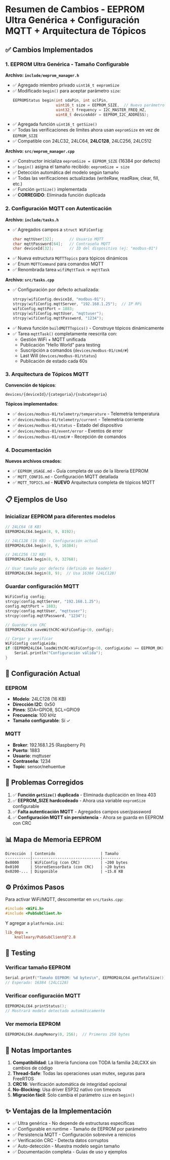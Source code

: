 # Resumen de Cambios - EEPROM Ultra Genérica + Configuración MQTT + Arquitectura de Tópicos

## ✅ Cambios Implementados

### 1. EEPROM Ultra Genérica - Tamaño Configurable

**Archivo: `include/eeprom_manager.h`**
- ✅ Agregado miembro privado `uint16_t eepromSize`
- ✅ Modificado `begin()` para aceptar parámetro `size`:
  ```cpp
  EEPROMStatus begin(int sdaPin, int sclPin, 
                     uint16_t size = EEPROM_SIZE,  // Nuevo parámetro
                     uint32_t frequency = I2C_MASTER_FREQ_HZ, 
                     uint8_t deviceAddr = EEPROM_I2C_ADDRESS);
  ```
- ✅ Agregada función `uint16_t getSize()`
- ✅ Todas las verificaciones de límites ahora usan `eepromSize` en vez de `EEPROM_SIZE`
- ✅ Compatible con 24LC32, 24LC64, **24LC128**, 24LC256, 24LC512

**Archivo: `src/eeprom_manager.cpp`**
- ✅ Constructor inicializa `eepromSize = EEPROM_SIZE` (16384 por defecto)
- ✅ `begin()` asigna el tamaño recibido: `eepromSize = size`
- ✅ Detección automática del modelo según tamaño
- ✅ Todas las verificaciones actualizadas (writeRaw, readRaw, clear, fill, etc.)
- ✅ Función `getSize()` implementada
- ✅ **CORREGIDO**: Eliminada función duplicada

### 2. Configuración MQTT con Autenticación

**Archivo: `include/tasks.h`**
- ✅ Agregados campos a `struct WiFiConfig`:
  ```cpp
  char mqttUser[32];       // Usuario MQTT
  char mqttPassword[64];   // Contraseña MQTT
  char deviceId[32];       // ID del dispositivo (ej: "modbus-01")
  ```
- ✅ Nueva estructura `MQTTTopics` para tópicos dinámicos
- ✅ Enum `MQTTCommand` para comandos MQTT
- ✅ Renombrada tarea `wifiMqttTask` → `mqttTask`

**Archivo: `src/tasks.cpp`**
- ✅ Configuración por defecto actualizada:
  ```cpp
  strcpy(wifiConfig.deviceId, "modbus-01");
  strcpy(wifiConfig.mqttServer, "192.168.1.25");  // IP RPi
  wifiConfig.mqttPort = 1883;
  strcpy(wifiConfig.mqttUser, "mqttuser");
  strcpy(wifiConfig.mqttPassword, "1234");
  ```
- ✅ Nueva función `buildMQTTTopics()` - Construye tópicos dinámicamente
- ✅ Tarea `mqttTask()` completamente reescrita con:
  - Gestión WiFi + MQTT unificada
  - Publicación "Hello World" para testing
  - Suscripción a comandos (`devices/modbus-01/cmd/#`)
  - Last Will (`devices/modbus-01/status`)
  - Publicación de estado cada 60s

### 3. Arquitectura de Tópicos MQTT

**Convención de tópicos**:
```
devices/{deviceId}/{categoria}/{subcategoria}
```

**Tópicos implementados**:
- ✅ `devices/modbus-01/telemetry/temperature` - Telemetría temperatura
- ✅ `devices/modbus-01/telemetry/current` - Telemetría corriente
- ✅ `devices/modbus-01/status` - Estado del dispositivo
- ✅ `devices/modbus-01/event/error` - Eventos de error
- ✅ `devices/modbus-01/cmd/#` - Recepción de comandos

### 4. Documentación

**Nuevos archivos creados:**
- ✅ `EEPROM_USAGE.md` - Guía completa de uso de la librería EEPROM
- ✅ `MQTT_CONFIG.md` - Configuración MQTT detallada
- ✅ `MQTT_TOPICS.md` - **NUEVO** Arquitectura completa de tópicos MQTT

## 📋 Ejemplos de Uso

### Inicializar EEPROM para diferentes modelos

```cpp
// 24LC64 (8 KB)
EEPROM24LC64.begin(8, 9, 8192);

// 24LC128 (16 KB) - Configuración actual
EEPROM24LC64.begin(8, 9, 16384);

// 24LC256 (32 KB)
EEPROM24LC64.begin(8, 9, 32768);

// Usar tamaño por defecto (definido en header)
EEPROM24LC64.begin(8, 9);  // Usa 16384 (24LC128)
```

### Guardar configuración MQTT

```cpp
WiFiConfig config;
strcpy(config.mqttServer, "192.168.1.25");
config.mqttPort = 1883;
strcpy(config.mqttUser, "mqttuser");
strcpy(config.mqttPassword, "1234");

// Guardar con CRC
EEPROM24LC64.saveWithCRC<WiFiConfig>(0, config);

// Cargar y verificar
WiFiConfig configLeida;
if (EEPROM24LC64.loadWithCRC<WiFiConfig>(0, configLeida) == EEPROM_OK) {
    Serial.println("Configuración válida");
}
```

## 🔧 Configuración Actual

### EEPROM
- **Modelo**: 24LC128 (16 KB)
- **Dirección I2C**: 0x50
- **Pines**: SDA=GPIO8, SCL=GPIO9
- **Frecuencia**: 100 kHz
- **Tamaño configurable**: Sí ✓

### MQTT
- **Broker**: 192.168.1.25 (Raspberry Pi)
- **Puerto**: 1883
- **Usuario**: mqttuser
- **Contraseña**: 1234
- **Topic**: sensor/nehuentue

## 🐛 Problemas Corregidos

1. ✅ **Función `getSize()` duplicada** - Eliminada duplicación en línea 403
2. ✅ **EEPROM_SIZE hardcodeado** - Ahora usa variable `eepromSize` configurable
3. ✅ **Falta autenticación MQTT** - Agregados campos user/password
4. ✅ **Configuración MQTT sin persistencia** - Ahora se guarda en EEPROM con CRC

## 📊 Mapa de Memoria EEPROM

```
Dirección  | Contenido                    | Tamaño
-----------|------------------------------|--------
0x0000     | WiFiConfig (con CRC)         | ~200 bytes
0x0100     | StoredSensorData (con CRC)   | ~20 bytes
0x0200-... | Disponible                   | ~15.8 KB
```

## ⚙️ Próximos Pasos

Para activar WiFi/MQTT, descomentar en `src/tasks.cpp`:

```cpp
#include <WiFi.h>
#include <PubSubClient.h>
```

Y agregar a `platformio.ini`:

```ini
lib_deps = 
    knolleary/PubSubClient@^2.8
```

## 🧪 Testing

### Verificar tamaño EEPROM

```cpp
Serial.printf("Tamaño EEPROM: %d bytes\n", EEPROM24LC64.getTotalSize());
// Esperado: 16384 (24LC128)
```

### Verificar configuración MQTT

```cpp
EEPROM24LC64.printStatus();
// Mostrará modelo detectado automáticamente
```

### Ver memoria EEPROM

```cpp
EEPROM24LC64.dumpMemory(0, 256);  // Primeros 256 bytes
```

## 📝 Notas Importantes

1. **Compatibilidad**: La librería funciona con TODA la familia 24LCXX sin cambios de código
2. **Thread-Safe**: Todas las operaciones usan mutex, seguras para FreeRTOS
3. **CRC16**: Verificación automática de integridad opcional
4. **No-Blocking**: Usa driver ESP32 nativo con timeouts
5. **Migración fácil**: Solo cambia el parámetro `size` en `begin()`

## ✨ Ventajas de la Implementación

- ✅ Ultra genérica - No depende de estructuras específicas
- ✅ Configurable en runtime - Tamaño de EEPROM por parámetro
- ✅ Persistencia MQTT - Configuración sobrevive a reinicios
- ✅ Verificación CRC - Detecta datos corruptos
- ✅ Auto-detección - Muestra modelo según tamaño
- ✅ Documentación completa - Guías de uso y ejemplos
